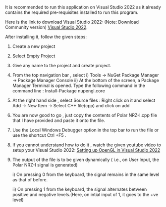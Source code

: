 It is recommended to run this application on Visual Studio 2022 as it already contains the required pre-requisites installed to run this program.

Here is the link to download Visual Studio 2022: (Note: Download Community version)
[Visual Studio 2022](https://visualstudio.microsoft.com/downloads/).

After installing it, follow the given steps:
  1) Create a new project
  2) Select Empty Project
  3) Give any name to the project and create project.
  4) From the top navigation bar , select
        i) Tools -> NuGet Package Manager -> Package Manager Console
       ii) At the bottom of the screen, a Package Manager Terminal is opened. Type the following command in the command line : Install-Package nupengl.core
  5) At the right hand side , select Source files : Right click on it and select Add -> New Item -> Select C++ file(cpp) and click on add
  6) You are now good to go , just copy the contents of Polar NRZ-I.cpp file that I have provided and paste it onto the file.
  7) Use the Local Windows Debugger option in the top bar to run the file or use the shortcut Ctrl +F5 .
  8) If you cannot understand how to do it , watch the given youtube video to setup your Visual Studio 2022:
      [Setting up OpenGL in Visual Studio 2022](https://youtu.be/PeeyWLzRWGg?si=5SRm5CczUR90dQLi)
     
  10) The output of the file is to be given dynamically ( i.e., on User Input, the Polar NRZ-I signal is generated)
      
        i)  On pressing 0 from the keyboard, the signal remains in the same level as that of before.
     
        ii) On pressing 1 from the keyboard, the signal alternates between positive and negative levels.(Here, on intial input of 1, it goes to the +ve level)
      
